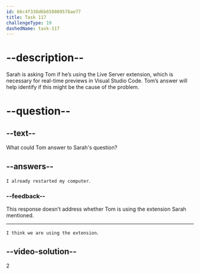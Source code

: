 ```yaml
---
id: 66c4f338d6b658809576ae77
title: Task 117
challengeType: 19
dashedName: task-117
---
```


<!-- Audio Reference:
Sarah: It should, but it's not displaying because the Live Server extension might not be running. Are you using that extension for real-time previews? -->

# --description--

Sarah is asking Tom if he’s using the Live Server extension, which is necessary for real-time previews in Visual Studio Code. Tom’s answer will help identify if this might be the cause of the problem.

# --question--

## --text--

What could Tom answer to Sarah's question?

## --answers--

`I already restarted my computer`.

### --feedback--

This response doesn’t address whether Tom is using the extension Sarah mentioned.

---

`I think we are using the extension`.
  
## --video-solution--

2
